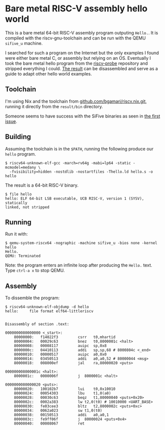 # Bare metal RISC-V assembly hello world

This is a bare metal 64-bit RISC-V assembly program outputing `Hello.`. It is
compiled with the riscv-gnu-toolchain and can be run with the QEMU `sifive_u`
machine.

I searched for such a program on the Internet but the only examples I found
were either bare metal C, or assembly but relying on an OS. Eventually I took
the bare metal hello program from the
[riscv-probe](https://github.com/michaeljclark/riscv-probe) repository and
stripped everything I could. [The
result](https://github.com/noteed/riscv-hello-c) can be disassembled and serve
as a guide to adapt other hello world examples.


## Toolchain

I'm using Nix and the toolchain from
[github.com/bgamari/riscv.nix.git](https://github.com/bgamari/riscv.nix.git),
running it directly from the `result/bin` directory.

Someone seems to have success with the SiFive binaries as seen in [the first
issue](https://github.com/noteed/riscv-hello-asm/issues/1).


## Building

Assuming the toolchain is in the `$PATH`, running the following produce our
`hello` program.

```
$ riscv64-unknown-elf-gcc -march=rv64g -mabi=lp64 -static -mcmodel=medany \
  -fvisibility=hidden -nostdlib -nostartfiles -Thello.ld hello.s -o hello
```

The result is a 64-bit RISC-V binary.

```
$ file hello
hello: ELF 64-bit LSB executable, UCB RISC-V, version 1 (SYSV), statically
linked, not stripped
```

## Running

Run it with:

```
$ qemu-system-riscv64 -nographic -machine sifive_u -bios none -kernel hello
Hello.
QEMU: Terminated
```

Note: the program enters an infinite loop after producing the `Hello.` text.
Type `ctrl-a x` to stop QEMU.


## Assembly

To dissemble the program:


```
$ riscv64-unknown-elf-objdump -d hello
hello:     file format elf64-littleriscv


Disassembly of section .text:

0000000080000000 <_start>:
    80000000:	f14022f3         csrr	t0,mhartid
    80000004:	00029c63         bnez	t0,8000001c <halt>
    80000008:	00008117         auipc	sp,0x8
    8000000c:	04410113         addi	sp,sp,68 # 8000804c <_end>
    80000010:	00000517         auipc	a0,0x0
    80000014:	03450513         addi	a0,a0,52 # 80000044 <msg>
    80000018:	008000ef         jal	ra,80000020 <puts>

000000008000001c <halt>:
    8000001c:	0000006f         j	8000001c <halt>

0000000080000020 <puts>:
    80000020:	100102b7         lui	t0,0x10010
    80000024:	00054303         lbu	t1,0(a0)
    80000028:	00030c63         beqz	t1,80000040 <puts+0x20>
    8000002c:	0002a383         lw	t2,0(t0) # 10010000 <UART_BASE>
    80000030:	fe03cee3         bltz	t2,8000002c <puts+0xc>
    80000034:	0062a023         sw	t1,0(t0)
    80000038:	00150513         addi	a0,a0,1
    8000003c:	fe9ff06f         j	80000024 <puts+0x4>
    80000040:	00008067         ret
```
